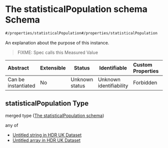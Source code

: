 # The statisticalPopulation schema Schema

```txt
#/properties/statisticalPopulation#/properties/statisticalPopulation
```

An explanation about the purpose of this instance.


> FIXME: Spec calls this Measured Value
>

| Abstract            | Extensible | Status         | Identifiable            | Custom Properties | Additional Properties | Access Restrictions | Defined In                                                                    |
| :------------------ | ---------- | -------------- | ----------------------- | :---------------- | --------------------- | ------------------- | ----------------------------------------------------------------------------- |
| Can be instantiated | No         | Unknown status | Unknown identifiability | Forbidden         | Allowed               | none                | [dataset.schema.json\*](../schema/dataset.schema.json "open original schema") |

## statisticalPopulation Type

merged type ([The statisticalPopulation schema](dataset-properties-the-statisticalpopulation-schema.md))

any of

-   [Untitled string in HDR UK Dataset](dataset-properties-the-statisticalpopulation-schema-anyof-0.md "check type definition")
-   [Untitled array in HDR UK Dataset](dataset-properties-the-statisticalpopulation-schema-anyof-1.md "check type definition")
